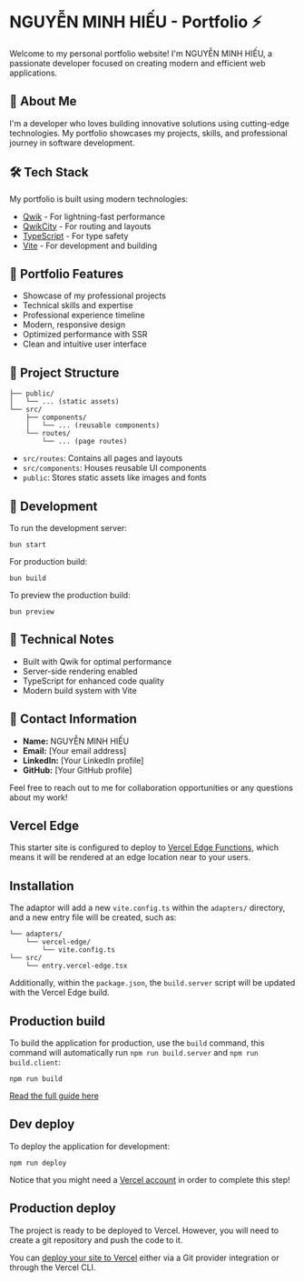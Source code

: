 # NGUYỄN MINH HIẾU - Portfolio ⚡️

Welcome to my personal portfolio website! I'm NGUYỄN MINH HIẾU, a passionate developer focused on creating modern and efficient web applications.

## 🌟 About Me

I'm a developer who loves building innovative solutions using cutting-edge technologies. My portfolio showcases my projects, skills, and professional journey in software development.

## 🛠 Tech Stack

My portfolio is built using modern technologies:

- [Qwik](https://qwik.dev/) - For lightning-fast performance
- [QwikCity](https://qwik.dev/qwikcity/overview/) - For routing and layouts
- [TypeScript](https://www.typescriptlang.org/) - For type safety
- [Vite](https://vitejs.dev/) - For development and building

## 💼 Portfolio Features

- Showcase of my professional projects
- Technical skills and expertise
- Professional experience timeline
- Modern, responsive design
- Optimized performance with SSR
- Clean and intuitive user interface

## 📁 Project Structure

```
├── public/
│   └── ... (static assets)
└── src/
    ├── components/
    │   └── ... (reusable components)
    └── routes/
        └── ... (page routes)
```

- `src/routes`: Contains all pages and layouts
- `src/components`: Houses reusable UI components
- `public`: Stores static assets like images and fonts

## 🚀 Development

To run the development server:

```shell
bun start
```

For production build:

```shell
bun build
```

To preview the production build:

```shell
bun preview
```

## 📝 Technical Notes

- Built with Qwik for optimal performance
- Server-side rendering enabled
- TypeScript for enhanced code quality
- Modern build system with Vite

## 🤝 Contact Information

- **Name:** NGUYỄN MINH HIẾU
- **Email:** [Your email address]
- **LinkedIn:** [Your LinkedIn profile]
- **GitHub:** [Your GitHub profile]

Feel free to reach out to me for collaboration opportunities or any questions about my work!

## Vercel Edge

This starter site is configured to deploy to [Vercel Edge Functions](https://vercel.com/docs/concepts/functions/edge-functions), which means it will be rendered at an edge location near to your users.

## Installation

The adaptor will add a new `vite.config.ts` within the `adapters/` directory, and a new entry file will be created, such as:

```
└── adapters/
    └── vercel-edge/
        └── vite.config.ts
└── src/
    └── entry.vercel-edge.tsx
```

Additionally, within the `package.json`, the `build.server` script will be updated with the Vercel Edge build.

## Production build

To build the application for production, use the `build` command, this command will automatically run `npm run build.server` and `npm run build.client`:

```shell
npm run build
```

[Read the full guide here](https://github.com/QwikDev/qwik/blob/main/starters/adapters/vercel-edge/README.md)

## Dev deploy

To deploy the application for development:

```shell
npm run deploy
```

Notice that you might need a [Vercel account](https://docs.Vercel.com/get-started/) in order to complete this step!

## Production deploy

The project is ready to be deployed to Vercel. However, you will need to create a git repository and push the code to it.

You can [deploy your site to Vercel](https://vercel.com/docs/concepts/deployments/overview) either via a Git provider integration or through the Vercel CLI.
